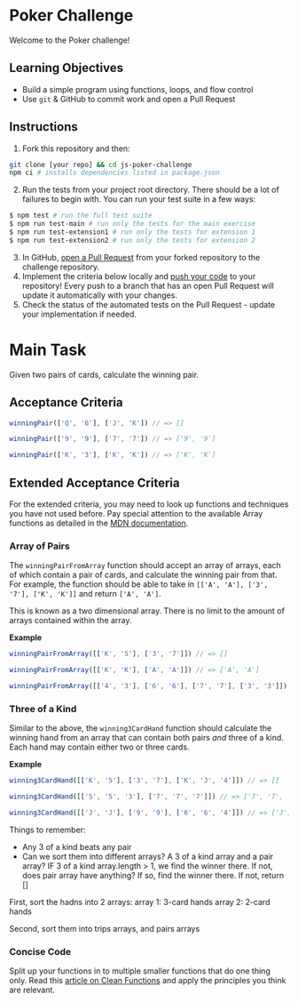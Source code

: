 # Poker Challenge

Welcome to the Poker challenge!

## Learning Objectives
- Build a simple program using functions, loops, and flow control
- Use `git` & GitHub to commit work and open a Pull Request

## Instructions

1. Fork this repository and then:
```sh
git clone [your repo] && cd js-poker-challenge
npm ci # installs dependencies listed in package.json
```
2. Run the tests from your project root directory. There should be a lot of failures to begin with. You can run your test suite in a few ways:
```sh
$ npm test # run the full test suite
$ npm run test-main # run only the tests for the main exercise
$ npm run test-extension1 # run only the tests for extension 1
$ npm run test-extension2 # run only the tests for extension 2
```
3. In GitHub, [open a Pull Request](https://docs.github.com/en/github/collaborating-with-issues-and-pull-requests/creating-a-pull-request) from your forked repository to the challenge repository.
4. Implement the criteria below locally and [push your code](https://docs.github.com/en/github/managing-files-in-a-repository/adding-a-file-to-a-repository-using-the-command-line) to your repository! Every push to a branch that has an open Pull Request will update it automatically with your changes.
5. Check the status of the automated tests on the Pull Request - update your implementation if needed.

# Main Task

Given two pairs of cards, calculate the winning pair.

## Acceptance Criteria

```js
winningPair(['Q', '6'], ['J', 'K']) // => []

winningPair(['9', '9'], ['7', '7']) // => ['9', '9']

winningPair(['K', '3'], ['K', 'K']) // => ['K', 'K']
```

## Extended Acceptance Criteria

For the extended criteria, you may need to look up functions and techniques you have not used before. Pay special attention to the available Array functions as detailed in the [MDN documentation](https://developer.mozilla.org/en-US/docs/Web/JavaScript/Reference/Global_Objects/Array).

### Array of Pairs

The `winningPairFromArray` function should accept an array of arrays, each of which contain a pair of cards, and calculate the winning pair from that. For example, the function should be able to take in `[['A', 'A'], ['3', '7'], ['K', 'K']]` and return `['A', 'A']`.

This is known as a two dimensional array. There is no limit to the amount of arrays contained within the array.

**Example**
```js
winningPairFromArray([['K', '5'], ['3', '7']]) // => []

winningPairFromArray([['K', 'K'], ['A', 'A']]) // => ['A', 'A']

winningPairFromArray([['4', '3'], ['6', '6'], ['7', '7'], ['3', '3']]) // => ['7', '7']
```

### Three of a Kind

Similar to the above, the `winning3CardHand` function should calculate the winning hand from an array that can contain both pairs *and* three of a kind. Each hand may contain either two or three cards.

**Example**
```js
winning3CardHand([['K', '5'], ['3', '7'], ['K', 'J', '4']]) // => []

winning3CardHand([['5', '5', '3'], ['7', '7', '7']]) // => ['7', '7', '7']

winning3CardHand([['J', 'J'], ['9', '9'], ['6', '6', '4']]) // => ['J', 'J']
```

Things to remember:
- Any 3 of a kind beats any pair
- Can we sort them into different arrays? A 3 of a kind array and a pair array? IF 3 of a kind array.length > 1, we find the winner there. If not, does pair array have anything? If so, find the winner there. If not, return []

First, sort the hadns into 2 arrays:
array 1: 3-card hands
array 2: 2-card hands

Second, sort them into trips arrays, and pairs arrays


### Concise Code
Split up your functions in to multiple smaller functions that do one thing only. Read this [article on Clean Functions](https://github.com/ryanmcdermott/clean-code-javascript#functions) and apply the principles you think are relevant.
